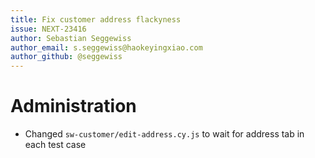 ```yaml
---
title: Fix customer address flackyness
issue: NEXT-23416
author: Sebastian Seggewiss
author_email: s.seggewiss@haokeyingxiao.com
author_github: @seggewiss
---
```

# Administration
* Changed `sw-customer/edit-address.cy.js` to wait for address tab in each test case
